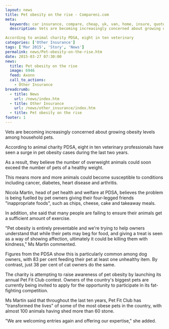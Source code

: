 ```yaml
---
layout: news
title: Pet obesity on the rise - Compareni.com
meta:
  keywords: car insurance, compare, cheap, uk, van, home, insure, quotes, online, comparison, bike, loans, life
  description: Vets are becoming increasingly concerned about growing obesity levels among household pets.

According to animal charity PDSA, eight in ten veterinary
categories: ['Other Insurance']
tags: ['Mar 2015', 'Story', 'News']
permalink: news/Pet-obesity-on-the-rise.htm
date: 2015-03-27 07:30:00
news:
  title: Pet obesity on the rise
  image: 6946
  feed: Axonn
  call_to_actions:
    - Other Insurance
breadcrumb:
  - title: News
    url: /news/index.htm
  - title: Other Insurance
    url: /news/other_insurance/index.htm
  - title: Pet obesity on the rise
footer: 1
---
```


Vets are becoming increasingly concerned about growing obesity levels among household pets.

According to animal charity PDSA, eight in ten veterinary professionals have seen a surge in pet obesity cases during the last two years.

As a result, they believe the number of overweight animals could soon exceed the number of pets of a healthy weight.

This means more and more animals could become susceptible to conditions including cancer, diabetes, heart disease and arthritis.

Nicola Martin, head of pet health and welfare at PDSA, believes the problem is being fuelled by pet owners giving their four-legged friends &quot;inappropriate foods&quot;, such as chips, cheese, cake and takeaway meals.

In addition, she said that many people are failing to ensure their animals get a sufficient amount of exercise.

&quot;Pet obesity is entirely preventable and we&#39;re trying to help owners understand that while their pets may beg for food, and giving a treat is seen as a way of showing affection, ultimately it could be killing them with kindness,&quot; Ms Martin commented.

Figures from the PDSA show this is particularly common among dog owners, with 83 per cent feeding their pet at least one unhealthy item. By contrast, just 38 per cent of cat owners do the same.

The charity is attempting to raise awareness of pet obesity by launching its annual Pet Fit Club contest. Owners of the country&#39;s biggest pets are currently being invited to apply for the opportunity to participate in its fat-fighting competition.

Ms Martin said that throughout the last ten years, Pet Fit Club has &quot;transformed the lives&quot; of some of the most obese pets in the country, with almost 100 animals having shed more than 60 stone.

&quot;We are welcoming entries again and offering our expertise,&quot; she added.
